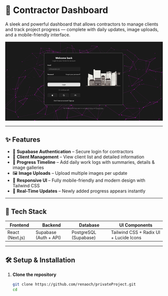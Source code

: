 # 🧱 Contractor Dashboard

A sleek and powerful dashboard that allows contractors to manage clients and track project progress — complete with daily updates, image uploads, and a mobile-friendly interface.

![Dashboard Screenshot](./public/image1.png) <!-- Replace with your actual screenshot path -->

---

## ✨ Features

- 🔐 **Supabase Authentication** – Secure login for contractors
- 👥 **Client Management** – View client list and detailed information
- 📆 **Progress Timeline** – Add daily work logs with summaries, details & image galleries
- 🖼️ **Image Uploads** – Upload multiple images per update
- 📱 **Responsive UI** – Fully mobile-friendly and modern design with Tailwind CSS
- 🔁 **Real-Time Updates** – Newly added progress appears instantly

---

## 🚀 Tech Stack

| Frontend        | Backend         | Database        | UI Components    |
|-----------------|------------------|------------------|------------------|
| React (Next.js) | Supabase (Auth + API) | PostgreSQL (Supabase) | Tailwind CSS + Radix UI + Lucide Icons |

---

## 🛠️ Setup & Installation

1. **Clone the repository**
   ```bash
   git clone https://github.com/renaoch/privateProject.git
   cd 
